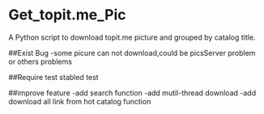 # Get_topit.me_Pic
A Python script to download topit.me  picture and grouped by catalog title.

##Exist Bug
-some picure can not download,could be picsServer problem or others problems 

##Require test
stabled test

##improve feature
-add search function
-add mutil-thread download
-add download all link from hot catalog function


